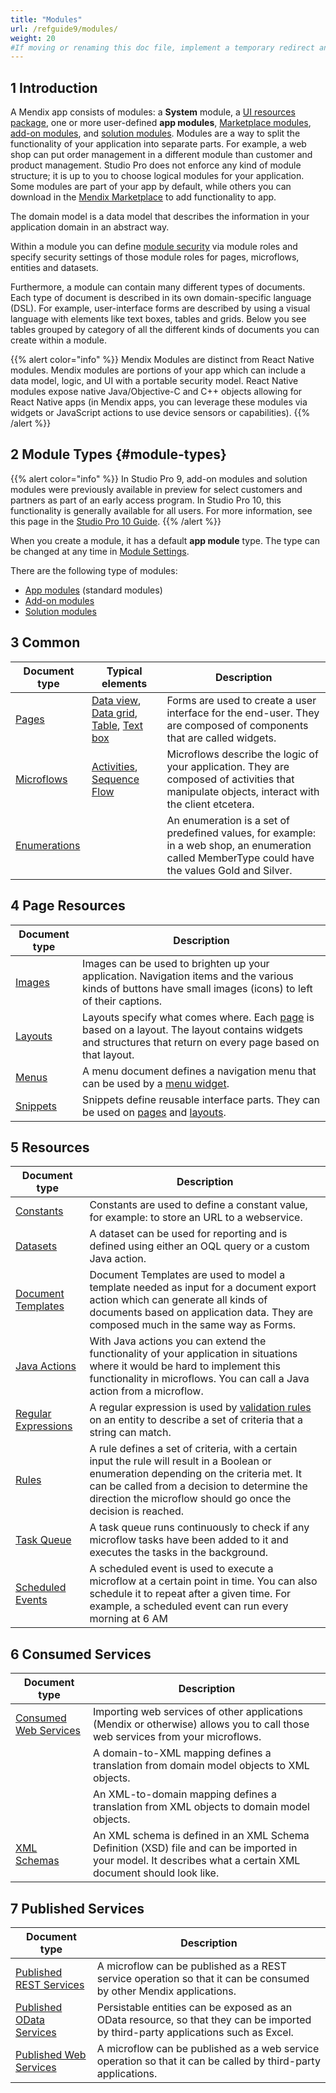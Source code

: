 ```yaml
---
title: "Modules"
url: /refguide9/modules/
weight: 20
#If moving or renaming this doc file, implement a temporary redirect and let the respective team know they should update the URL in the product. See Mapping to Products for more details.
---
```


## 1 Introduction

A Mendix app consists of modules: a **System** module, a [UI resources package](/refguide9/ui-resources-package/), one or more user-defined **app modules**, [Marketplace modules](/appstore/modules/), [add-on modules](/refguide9/configure-add-on-and-solution-modules/), and [solution modules](/refguide9/configure-add-on-and-solution-modules/). Modules are a way to split the functionality of your application into separate parts. For example, a web shop can put order management in a different module than customer and product management. Studio Pro does not enforce any kind of module structure; it is up to you to choose logical modules for your application. Some modules are part of your app by default, while others you can download in the [Mendix Marketplace](https://marketplace.mendix.com/) to add functionality to app.

The domain model is a data model that describes the information in your application domain in an abstract way.

Within a module you can define [module security](/refguide9/module-security/) via module roles and specify security settings of those module roles for pages, microflows, entities and datasets.

Furthermore, a module can contain many different types of documents. Each type of document is described in its own domain-specific language (DSL). For example, user-interface forms are described by using a visual language with elements like text boxes, tables and grids. Below you see tables grouped by category of all the different kinds of documents you can create within a module.

{{% alert color="info" %}}
Mendix Modules are distinct from React Native modules. Mendix modules are portions of your app which can include a data model, logic, and UI with a portable security model. React Native modules expose native Java/Objective-C and C++ objects allowing for React Native apps (in Mendix apps, you can leverage these modules via widgets or JavaScript actions to use device sensors or capabilities).
{{% /alert %}}

## 2 Module Types {#module-types}

{{% alert color="info" %}}
In Studio Pro 9, add-on modules and solution modules were previously available in preview for select customers and partners as part of an early access program. In Studio Pro 10, this functionality is generally available for all users. For more information, see this page in the [Studio Pro 10 Guide](/refguide/modules/).
{{% /alert %}}

When you create a module, it has a default **app module** type. The type can be changed at any time in [Module Settings](/refguide9/module-settings/). 

There are the following type of modules:

* [App modules](/refguide9/module-settings/#app-module) (standard modules)
* [Add-on modules](/refguide9/module-settings/#add-on-module) 
* [Solution modules](/refguide9/module-settings/#solution-module)

## 3 Common

| Document type | Typical elements | Description |
| --- | --- | --- |
| [Pages](/refguide9/pages/) | [Data view](/refguide9/data-view/), [Data grid](/refguide9/data-grid/), [Table](/refguide9/table/), [Text box](/refguide9/text-box/) | Forms are used to create a user interface for the end-user. They are composed of components that are called widgets. |
| [Microflows](/refguide9/microflows/) | [Activities](/refguide9/activities/), [Sequence Flow](/refguide9/sequence-flow/) | Microflows describe the logic of your application. They are composed of activities that manipulate objects, interact with the client etcetera. |
| [Enumerations](/refguide9/enumerations/) |   | An enumeration is a set of predefined values, for example: in a web shop, an enumeration called MemberType could have the values Gold and Silver. |

## 4 Page Resources

| Document type | Description |
| --- | --- |
| [Images](/refguide9/images/) | Images can be used to brighten up your application. Navigation items and the various kinds of buttons have small images (icons) to left of their captions. |
| [Layouts](/refguide9/layout/) | Layouts specify what comes where. Each [page](/refguide9/page/) is based on a layout. The layout contains widgets and structures that return on every page based on that layout.  |
| [Menus](/refguide9/menu/) | A menu document defines a navigation menu that can be used by a [menu widget](/refguide9/menu-widgets/). |
| [Snippets](/refguide9/snippet/) | Snippets define reusable interface parts. They can be used on [pages](/refguide9/page/) and [layouts](/refguide9/layout/). |

## 5 Resources

| Document type | Description |
| --- | --- |
| [Constants](/refguide9/constants/) | Constants are used to define a constant value, for example: to store an URL to a webservice. |
| [Datasets](/refguide9/data-sets/) | A dataset can be used for reporting and is defined using either an OQL query or a custom Java action. |
| [Document Templates](/refguide9/document-templates/) | Document Templates are used to model a template needed as input for a document export action which can generate all kinds of documents based on application data. They are composed much in the same way as Forms. |
| [Java Actions](/refguide9/java-actions/) | With Java actions you can extend the functionality of your application in situations where it would be hard to implement this functionality in microflows. You can call a Java action from a microflow. |
| [Regular Expressions](/refguide9/regular-expressions/) | A regular expression is used by [validation rules](/refguide9/validation-rules/) on an entity to describe a set of criteria that a string can match. |
| [Rules](/refguide9/rules/) | A rule defines a set of criteria, with a certain input the rule will result in a Boolean or enumeration depending on the criteria met. It can be called from a decision to determine the direction the microflow should go once the decision is reached. |
| [Task Queue](/refguide9/task-queue/) | A task queue runs continuously to check if any microflow tasks have been added to it and executes the tasks in the background. |
| [Scheduled Events](/refguide9/scheduled-events/) | A scheduled event is used to execute a microflow at a certain point in time. You can also schedule it to repeat after a given time. For example, a scheduled event can run every morning at 6 AM |

## 6 Consumed Services

| Document type | Description |
| --- | --- |
| [Consumed Web Services](/refguide9/consumed-web-services/) | Importing web services of other applications (Mendix or otherwise) allows you to call those web services from your microflows. |
|  | A domain-to-XML mapping defines a translation from domain model objects to XML objects. |
|  | An XML-to-domain mapping defines a translation from XML objects to domain model objects. |
| [XML Schemas](/refguide9/xml-schemas/) | An XML schema is defined in an XML Schema Definition (XSD) file and can be imported in your model. It describes what a certain XML document should look like. |

## 7 Published Services

| Document type | Description |
| --- | --- |
| [Published REST Services](/refguide9/published-rest-services/) | A microflow can be published as a REST service operation so that it can be consumed by other Mendix applications. |
| [Published OData Services](/refguide9/published-odata-services/) | Persistable entities can be exposed as an OData resource, so that they can be imported by third-party applications such as Excel. |
| [Published Web Services](/refguide9/published-web-services/) | A microflow can be published as a web service operation so that it can be called by third-party applications. |
